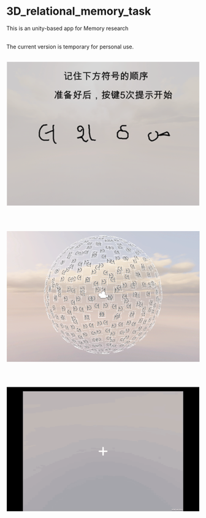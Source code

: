# 3D_relational_memory_task

This is an unity-based app for Memory research
<br /><br />

The current version is temporary for personal use.
<br /><br />

    
![alt-text](https://github.com/ZHANGneuro/3D_relational_memory_task/blob/main/demo_instruction.png)

<br /><br />

![alt-text](https://github.com/ZHANGneuro/3D_relational_memory_task/blob/main/demo_stim_position.png)

<br /><br />

![alt-text](https://github.com/ZHANGneuro/3D_relational_memory_task/blob/main/demo_trial.gif)



<br /><br />

